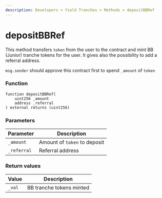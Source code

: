 ```yaml
---
description: Developers > Yield Tranches > Methods > depositBBRef
---
```


# depositBBRef

This method transfers `token` from the user to the contract and mint BB (Junior) tranche tokens for the user. It gives also the possibility to add a referral address.&#x20;

`msg.sender` should approve this contract first to spend `_amount` of `token`

### Function

```solidity
function depositBBRef(
    uint256 _amount
    address _referral
) external returns (uint256)
```

### Parameters

| Parameter   | Description                  |
| ----------- | ---------------------------- |
| `_amount`   | Amount of `token` to deposit |
| `_referral` | Referral address             |

### Return values

| Value  | Description              |
| ------ | ------------------------ |
| `_val` | BB tranche tokens minted |
